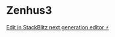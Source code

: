 # Zenhus3

[Edit in StackBlitz next generation editor ⚡️](https://stackblitz.com/~/github.com/Grayr3d/Zenhus3)